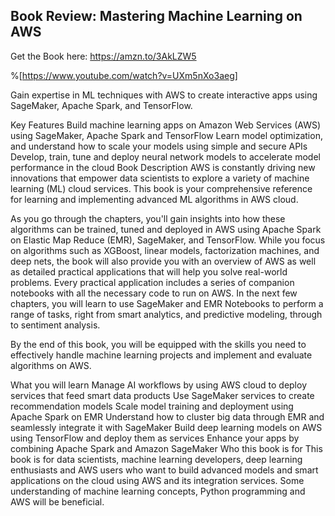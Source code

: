 ## Book Review: Mastering Machine Learning on AWS

Get the Book here: https://amzn.to/3AkLZW5

%[https://www.youtube.com/watch?v=UXm5nXo3aeg]

Gain expertise in ML techniques with AWS to create interactive apps using SageMaker, Apache Spark, and TensorFlow.

Key Features
Build machine learning apps on Amazon Web Services (AWS) using SageMaker, Apache Spark and TensorFlow
Learn model optimization, and understand how to scale your models using simple and secure APIs
Develop, train, tune and deploy neural network models to accelerate model performance in the cloud
Book Description
AWS is constantly driving new innovations that empower data scientists to explore a variety of machine learning (ML) cloud services. This book is your comprehensive reference for learning and implementing advanced ML algorithms in AWS cloud.

As you go through the chapters, you'll gain insights into how these algorithms can be trained, tuned and deployed in AWS using Apache Spark on Elastic Map Reduce (EMR), SageMaker, and TensorFlow. While you focus on algorithms such as XGBoost, linear models, factorization machines, and deep nets, the book will also provide you with an overview of AWS as well as detailed practical applications that will help you solve real-world problems. Every practical application includes a series of companion notebooks with all the necessary code to run on AWS. In the next few chapters, you will learn to use SageMaker and EMR Notebooks to perform a range of tasks, right from smart analytics, and predictive modeling, through to sentiment analysis.

By the end of this book, you will be equipped with the skills you need to effectively handle machine learning projects and implement and evaluate algorithms on AWS.

What you will learn
Manage AI workflows by using AWS cloud to deploy services that feed smart data products
Use SageMaker services to create recommendation models
Scale model training and deployment using Apache Spark on EMR
Understand how to cluster big data through EMR and seamlessly integrate it with SageMaker
Build deep learning models on AWS using TensorFlow and deploy them as services
Enhance your apps by combining Apache Spark and Amazon SageMaker
Who this book is for
This book is for data scientists, machine learning developers, deep learning enthusiasts and AWS users who want to build advanced models and smart applications on the cloud using AWS and its integration services. Some understanding of machine learning concepts, Python programming and AWS will be beneficial.